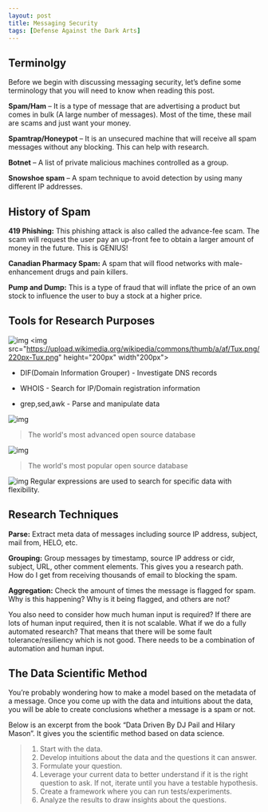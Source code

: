 ```yaml
---
layout: post
title: Messaging Security 
tags: [Defense Against the Dark Arts]
---
```


## Terminolgy
Before we begin with discussing messaging security, let’s define some terminology that you will need to know when reading this post.

**Spam/Ham** – It is a type of message that are advertising a product but comes in bulk (A large number of messages). Most of the time, these mail are scams and just want your money.

**Spamtrap/Honeypot** – It is an unsecured machine that will receive all spam messages without any blocking. This can help with research.

**Botnet** – A list of private malicious machines controlled as a group.

**Snowshoe spam** – A spam technique to avoid detection by using many different IP addresses.

## History of Spam
**419 Phishing:** This phishing attack is also called the advance-fee scam. The scam will request the user pay an up-front fee to obtain a larger amount of money in the future. This is GENIUS!

**Canadian Pharmacy Spam:** A spam that will flood networks with male-enhancement drugs and pain killers.

**Pump and Dump:** This is a type of fraud that will inflate the price of an own stock to influence the user to buy a stock at a higher price.

## Tools for Research Purposes

![img](https://upload.wikimedia.org/wikipedia/commons/thumb/a/af/Tux.png/220px-Tux.png)
<img src="https://upload.wikimedia.org/wikipedia/commons/thumb/a/af/Tux.png/220px-Tux.png" height="200px" width"200px">
- DIF(Domain Information Grouper) - Investigate DNS records</p>
- WHOIS - Search for IP/Domain registration information</p>
- grep,sed,awk - Parse and manipulate data</p>


![img](https://upload.wikimedia.org/wikipedia/commons/thumb/2/29/Postgresql_elephant.svg/1200px-Postgresql_elephant.svg.png)
>The world's most advanced open source database

![img](https://upload.wikimedia.org/wikipedia/en/thumb/6/62/MySQL.svg/1200px-MySQL.svg.png)
>The world's most popular open source database

![img](https://upload.wikimedia.org/wikipedia/commons/thumb/6/63/OOjs_UI_icon_regular-expression-progressive.svg/2000px-OOjs_UI_icon_regular-expression-progressive.svg.png)
Regular expressions are used to search for specific data with flexibility.


## Research Techniques
**Parse:** Extract meta data of messages including source IP address, subject, mail from, HELO, etc.

**Grouping:** Group messages by timestamp, source IP address or cidr, subject, URL, other comment elements. This gives you a research path. How do I get from receiving thousands of email to blocking the spam.

**Aggregation:** Check the amount of times the message is flagged for spam. Why is this happening? Why is it being flagged, and others are not?

You also need to consider how much human input is required? If there are lots of human input required, then it is not scalable. What if we do a fully automated research? That means that there will be some fault tolerance/resiliency which is not good. There needs to be a combination of automation and human input. 

## The Data Scientific Method
You’re probably wondering how to make a model based on the metadata of a message. Once you come up with the data and intuitions about the data, you will be able to create conclusions whether a message is a spam or not.

Below is an excerpt from the book “Data Driven By DJ Pail and Hilary Mason”. It gives you the scientific method based on data science. 


>1.	Start with the data.
>2.	Develop intuitions about the data and the questions it can answer.
>3.	Formulate your question.
>4.	Leverage your current data to better understand if it is the right question to ask. If not, iterate until you have a testable hypothesis.
>5.	Create a framework where you can run tests/experiments.
>6.	Analyze the results to draw insights about the questions.
